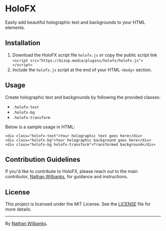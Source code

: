 <inner-editor-area id="response-area" contenteditable="true" data-output-id="6e7c4c023s4">

<div class="message-receive" contenteditable="true">

# HoloFX

Easily add beautiful holographic text and backgrounds to your HTML elements.

## Installation

1.  Download the HoloFX script file `holofx.js` or copy the public script link `<script src="https://bizop.media/plugins/holofx/holofx.js"></script>`
2.  Include the `holofx.js` script at the end of your HTML `<body>` section.

## Usage

Create holographic text and backgrounds by following the provided classes:

- `.holofx-text`
- `.holofx-bg`
- `.holofx-transform`

Below is a sample usage in HTML:

    <div class="holofx-text">Your holographic text goes here</div>
    <div class="holofx-bg">Your holographic background goes here</div>
    <div class="holofx-bg holofx-transform">Transformed background</div>

## Contribution Guidelines

If you'd like to contribute to HoloFX, please reach out to the main contributor, [Nathan Wilbanks](https://twitter.com/NathanWilbanks_), for guidance and instructions.

## License

This project is licensed under the MIT License. See the [LICENSE](./LICENSE) file for more details.

---

By [Nathan Wilbanks](https://twitter.com/NathanWilbanks_).

</div>

</inner-editor-area>
